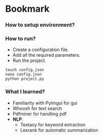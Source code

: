 # Bookmark

### How to setup environment?

### How to run?
- Create a configuration file.
- Add all the required parameters.
- Run the project.
```
touch config.json
nano config.json
python project.py
```

### What I learned?
- Familiarity with PyImgui for gui
- Whoosh for text search
- Pdfminer for handling pdf
- **NLP**:
    - Textacy for keyword extraction
    - Lexrank for automatic summarization
